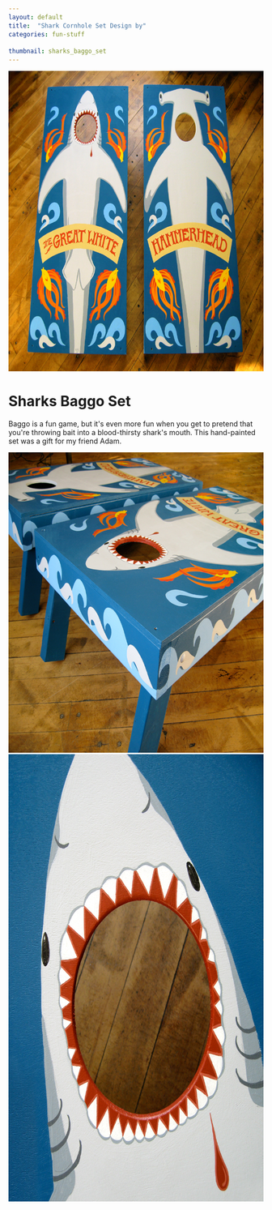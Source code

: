 ```yaml
---
layout: default
title:  "Shark Cornhole Set Design by"
categories: fun-stuff

thumbnail: sharks_baggo_set
---
```


<img src="/images/sharks_baggo_set_01.jpg" width="790" height="593">

# Sharks Baggo Set

Baggo is a fun game, but it's even more fun when you get to pretend that you're throwing bait into a blood-thirsty shark's mouth. This hand-painted set was a gift for my friend Adam.

<img src="/images/sharks_baggo_set_02.jpg" width="790" height="593">
<img src="/images/sharks_baggo_set_03.jpg" width="790" height="883">
